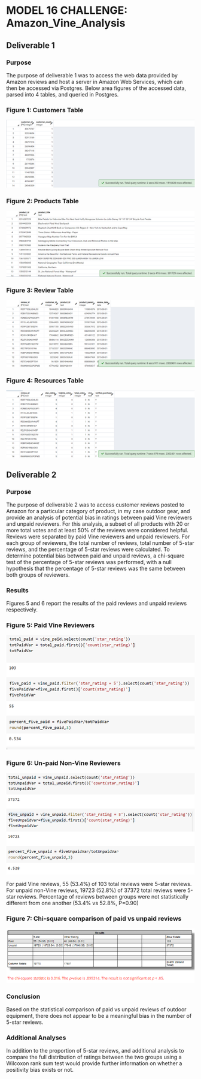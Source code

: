 # MODEL 16 CHALLENGE: Amazon_Vine_Analysis

## Deliverable 1

### Purpose
The purpose of deliverable 1 was to access the web data provided by Amazon reviews and host a server in Amazon Web Services, which can then be accessed via Postgres.  Below area figures of the accessed data, parsed into 4 tables, and queried in Postgres.

### Figure 1: Customers Table
![Figure 1](/Resources/CustomersTable.png)

### Figure 2: Products Table
![Figure 2](/Resources/ProductsTable.png)

### Figure 3: Review Table
![Figure 3](/Resources/ReviewIDTable.png)

### Figure 4: Resources Table
![ Figure 4](/Resources/VineTable.png)


## Deliverable 2

### Purpose
The purpose of deliverable 2 was to access customer reviews posted to Amazon for a particular category of product, in my case outdoor gear, and provide an analysis of potential bias in ratings between paid Vine reviewers and unpaid reviewers. For this analysis, a subset of all products with 20 or more total votes and at least 50% of the reviews were considered helpful. Reviews were separated by paid Vine reviewers and unpaid reviewers. For each group of reviewers, the total number of reviews, total number of 5-star reviews, and the percentage of 5-star reviews were calculated.  To determine potential bias between paid and unpaid reviews, a chi-square test of the percentage of 5-star reviews was performed, with a null hypothesis that the percentage of 5-star reviews was the same between both groups of reviewers.

### Results

Figures 5 and 6 report the results of the paid reviews and unpaid reviews respectively.

### Figure 5: Paid Vine Reviewers
![Figure 5 - Paid](/Resources/D2%20Paid.png)

### Figure 6: Un-paid Non-Vine Reviewers
![Figure 6 - unpaid](/Resources/D2%20Unpaid.png)

For paid Vine reviews, 55 (53.4%) of 103 total reviews were 5-star reviews. For unpaid non-Vine reviews, 19723 (52.8%) of 37372 total reviews were 5-star reviews. Percentage of reviews between groups were not statistically different from one another (53.4% vs 52.8%, P=0.90)

### Figure 7: Chi-square comparison of paid vs unpaid reviews

![Figure 7 - chi sq](/Resources/Deliverable%202%20Chi.png)

### Conclusion
Based on the statistical comparison of paid vs unpaid reviews of outdoor equipment, there does not appear to be a meaningful bias in the number of 5-star reviews.

### Additional Analyses
In addition to the proportion of 5-star reviews, and additional analysis to compare the full distribution of ratings between the two groups using a Wilcoxon rank sum test would provide further information on whether a positivity bias exists or not. 
